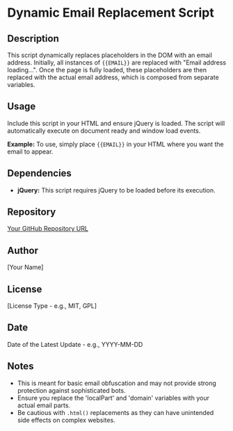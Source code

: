 # Dynamic Email Replacement Script

## Description
This script dynamically replaces placeholders in the DOM with an email address. Initially, all instances of `{{EMAIL}}` are replaced with "Email address loading...". Once the page is fully loaded, these placeholders are then replaced with the actual email address, which is composed from separate variables.

## Usage
Include this script in your HTML and ensure jQuery is loaded. The script will automatically execute on document ready and window load events.

**Example:**
To use, simply place `{{EMAIL}}` in your HTML where you want the email to appear.

## Dependencies
- **jQuery:** This script requires jQuery to be loaded before its execution.

## Repository
[Your GitHub Repository URL](#)

## Author
[Your Name]

## License
[License Type - e.g., MIT, GPL]

## Date
Date of the Latest Update - e.g., YYYY-MM-DD

## Notes
- This is meant for basic email obfuscation and may not provide strong protection against sophisticated bots.
- Ensure you replace the 'localPart' and 'domain' variables with your actual email parts.
- Be cautious with `.html()` replacements as they can have unintended side effects on complex websites.
